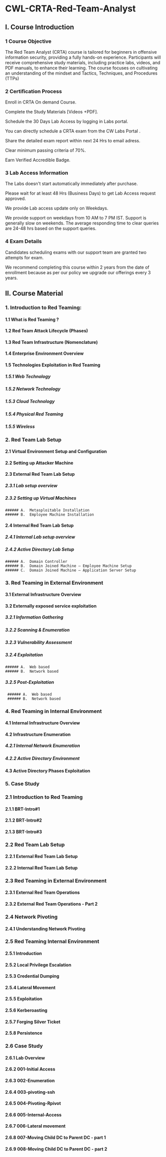 # CWL-CRTA-Red-Team-Analyst

## I. Course Introduction
### 1 Course Objective
The Red Team Analyst (CRTA) course is tailored for beginners in offensive information security, providing a fully hands-on experience.
Participants will receive comprehensive study materials, including practice labs, videos, and PDF manuals, to enhance their learning. The course focuses on cultivating an understanding of the mindset and Tactics, Techniques, and Procedures (TTPs)

### 2 Certification Process
Enroll in CRTA On demand Course.

Complete the Study Materials [Videos +PDF].

Schedule the 30 Days Lab Access by logging in Labs portal.

You can directly schedule a CRTA exam from the CW Labs Portal .

Share the detailed exam report within next 24 Hrs to email adress.

Clear minimum passing criteria of 70%.

Earn Verified Accredible Badge.

### 3 Lab Access Information
The Labs doesn't start automatically immediately after purchase.

Please wait for at least 48 Hrs (Business Days) to get Lab Access request approved.

We provide Lab access update only on Weekdays.

We provide support on weekdays from 10 AM to 7 PM IST.  Support is generally slow on weekends. The average responding time to clear queries are 24-48 hrs based on the support queries.

### 4 Exam Details
Candidates scheduling exams with our support team are granted two attempts for exam.

We recommend completing this course within 2 years from the date of enrollment because as per our policy we upgrade our offerings every 3 years.

## II. Course Material

### 1. Introduction to Red Teaming: 
#### 1.1  What is Red Teaming ?
#### 1.2  Red Team Attack Lifecycle (Phases) 
#### 1.3  Red Team Infrastructure (Nomenclature)
#### 1.4  Enterprise Environment Overview
#### 1.5  Technologies Exploitation in Red Teaming
  ##### 1.5.1  Web Technology
  ##### 1.5.2  Network Technology
  ##### 1.5.3  Cloud Technology     
  ##### 1.5.4  Physical Red Teaming
  ##### 1.5.5  Wireless



### 2. Red Team Lab Setup
#### 2.1  Virtual Environment Setup and Configuration
#### 2.2  Setting up Attacker Machine
#### 2.3  External Red Team Lab Setup
  ##### 2.3.1   Lab setup overview
  ##### 2.3.2   Setting up Virtual Machines 
    ###### A.  Metasploitable Installation
    ###### B.  Employee Machine Installation
#### 2.4  Internal Red Team Lab Setup
  ##### 2.4.1  Internal Lab setup overview 
  ##### 2.4.2  Active Directory Lab Setup 
    ###### A.  Domain Controller
    ###### B.  Domain Joined Machine – Employee Machine Setup
    ###### C.  Domain Joined Machine – Application Server Setup



### 3.   Red Teaming in External Environment
#### 3.1  External Infrastructure Overview
#### 3.2  Externally exposed service exploitation
  ##### 3.2.1  Information Gathering
  ##### 3.2.2  Scanning & Enumeration
  ##### 3.2.3  Vulnerability Assessment
  ##### 3.2.4  Exploitation
    ###### A.  Web based
    ###### B.  Network based
  ##### 3.2.5  Post-Exploitation
     ###### A.  Web based
     ###### B.  Network based


### 4.   Red Teaming in Internal Environment
#### 4.1  Internal Infrastructure Overview
#### 4.2  Infrastructure Enumeration
  ##### 4.2.1  Internal Network Enumeration
  ##### 4.2.2  Active Directory Environment
#### 4.3  Active Directory Phases Exploitation

 
 ### 5.   Case Study











### 2.1 Introduction to Red Teaming
#### 2.1.1 BRT-Intro#1
#### 2.1.2 BRT-Intro#2
#### 2.1.3 BRT-Intro#3

### 2.2 Red Team Lab Setup
#### 2.2.1 External Red Team Lab Setup
#### 2.2.2 Internal Red Team Lab Setup

### 2.3 Red Teaming in External Environment
#### 2.3.1 External Red Team Operations
#### 2.3.2 External Red Team Operations - Part 2

### 2.4 Network Pivoting
#### 2.4.1 Understanding Network Pivoting

### 2.5 Red Teaming Internal Environment
#### 2.5.1 Introduction
#### 2.5.2 Local Privilege Escalation
#### 2.5.3 Credential Dumping
#### 2.5.4 Lateral Movement
#### 2.5.5 Exploitation
#### 2.5.6 Kerberoasting
#### 2.5.7 Forging Silver Ticket
#### 2.5.8 Persistence

### 2.6 Case Study
#### 2.6.1 Lab Overview
#### 2.6.2 001-Initial Access
#### 2.6.3 002-Enumeration
#### 2.6.4 003-pivoting-ssh
#### 2.6.5 004-Pivoting-Rpivot
#### 2.6.6 005-Internal-Access
#### 2.6.7 006-Lateral movement
#### 2.6.8 007-Moving Child DC to Parent DC - part 1
#### 2.6.9 008-Moving Child DC to Parent DC - part 2

